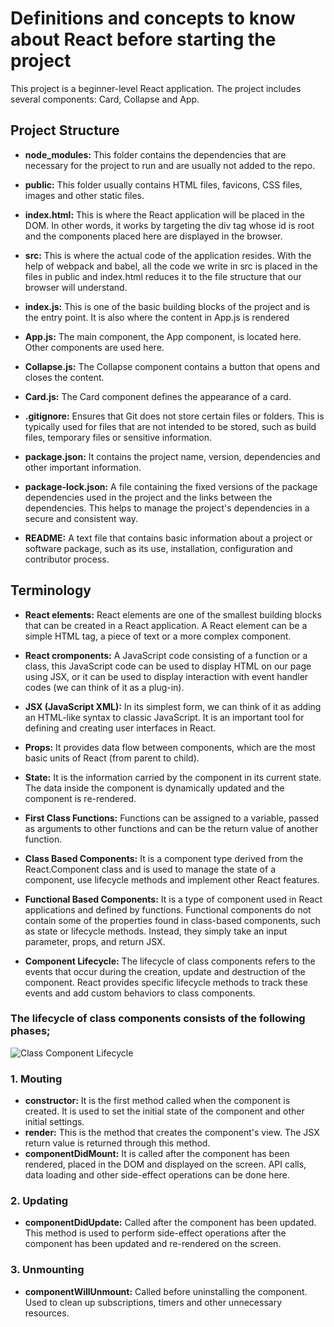 # Definitions and concepts to know about React before starting the project

This project is a beginner-level React application. The project includes several components: Card, Collapse and App.

## Project Structure

- **node_modules:** This folder contains the dependencies that are necessary for the project to run and are usually not added to the repo.

- **public:** This folder usually contains HTML files, favicons, CSS files, images and other static files.

- **index.html:** This is where the React application will be placed in the DOM. In other words, it works by targeting the div tag whose id is root and the components placed here are displayed in the browser.

- **src:** This is where the actual code of the application resides. With the help of webpack and babel, all the code we write in src is placed in the files in public and index.html reduces it to the file structure that our browser will understand.

- **index.js:** This is one of the basic building blocks of the project and is the entry point. It is also where the content in App.js is rendered

- **App.js:** The main component, the App component, is located here. Other components are used here.

- **Collapse.js:** The Collapse component contains a button that opens and closes the content.

- **Card.js:** The Card component defines the appearance of a card.

- **.gitignore:** Ensures that Git does not store certain files or folders. This is typically used for files that are not intended to be stored, such as build files, temporary files or sensitive information.

- **package.json:** It contains the project name, version, dependencies and other important information.

- **package-lock.json:** A file containing the fixed versions of the package dependencies used in the project and the links between the dependencies. This helps to manage the project's dependencies in a secure and consistent way.

- **README:** A text file that contains basic information about a project or software package, such as its use, installation, configuration and contributor process.

## Terminology

- **React elements:** React elements are one of the smallest building blocks that can be created in a React application. A React element can be a simple HTML tag, a piece of text or a more complex component.

- **React cromponents:** A JavaScript code consisting of a function or a class, this JavaScript code can be used to display HTML on our page using JSX, or it can be used to display interaction with event handler codes (we can think of it as a plug-in).

- **JSX (JavaScript XML):** In its simplest form, we can think of it as adding an HTML-like syntax to classic JavaScript. It is an important tool for defining and creating user interfaces in React.

- **Props:** It provides data flow between components, which are the most basic units of React (from parent to child).

- **State:** It is the information carried by the component in its current state. The data inside the component is dynamically updated and the component is re-rendered.

- **First Class Functions:** Functions can be assigned to a variable, passed as arguments to other functions and can be the return value of another function.

- **Class Based Components:** It is a component type derived from the React.Component class and is used to manage the state of a component, use lifecycle methods and implement other React features.

- **Functional Based Components:** It is a type of component used in React applications and defined by functions. Functional components do not contain some of the properties found in class-based components, such as state or lifecycle methods. Instead, they simply take an input parameter, props, and return JSX.

- **Component Lifecycle:** The lifecycle of class components refers to the events that occur during the creation, update and destruction of the component. React provides specific lifecycle methods to track these events and add custom behaviors to class components.

### The lifecycle of class components consists of the following phases;

![Class Component Lifecycle](https://projects.wojtekmaj.pl/react-lifecycle-methods-diagram/ogimage.png)

### **1. Mouting**

- **constructor:** It is the first method called when the component is created. It is used to set the initial state of the component and other initial settings.
- **render:** This is the method that creates the component's view. The JSX return value is returned through this method.
- **componentDidMount:** It is called after the component has been rendered, placed in the DOM and displayed on the screen. API calls, data loading and other side-effect operations can be done here.

### **2. Updating**

- **componentDidUpdate:** Called after the component has been updated. This method is used to perform side-effect operations after the component has been updated and re-rendered on the screen.

### **3. Unmounting**

- **componentWillUnmount:** Called before uninstalling the component. Used to clean up subscriptions, timers and other unnecessary resources.


